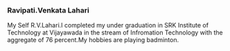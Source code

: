 ### Ravipati.Venkata Lahari

My Self R.V.Lahari.I completed my under graduation in SRK Institute of Technology at Vijayawada in the stream of Infromation Technology with the aggregate of 76  percent.My hobbies are playing badminton. 
